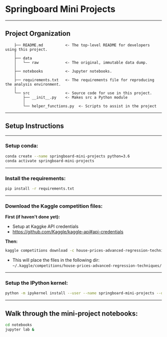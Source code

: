 

# Springboard Mini Projects


----------



Project Organization
------------

```
    ├── README.md          <- The top-level README for developers using this project.
    │
    ├── data
    │   └── raw            <- The original, immutable data dump.
    │
    ├── notebooks          <- Jupyter notebooks. 
    │    
    ├── requirements.txt   <- The requirements file for reproducing the analysis environment.    
    │    
    └── src                <- Source code for use in this project.
        ├── __init__.py    <- Makes src a Python module
        │        
        └── helper_functions.py  <- Scripts to assist in the project
```
    
    



--------
## Setup Instructions

---

### Setup conda:
```sh
conda create --name springboard-mini-projects python=3.6
conda activate springboard-mini-projects
```
---

### Install the requirements:
```sh
pip install -r requirements.txt
```
---

### Download the Kaggle competition files:

**First (if haven't done yet):**
- Setup at Kaggke API credentials 
- https://github.com/Kaggle/kaggle-api#api-credentials


**Then:**

```sh
kaggle competitions download -c house-prices-advanced-regression-techniques ~/.kaggle/competitions/house-prices-advanced-regression-techniques/
```
- This will place the files in the following dir: `~/.kaggle/competitions/house-prices-advanced-regression-techniques/` 
---


### Setup the IPython kernel:


```sh
python -m ipykernel install --user --name springboard-mini-projects --display-name "Python (springboard-mini-projects)"
```

---

## Walk through the mini-project notebooks:
```sh
cd notebooks
jupyter lab &
```   

